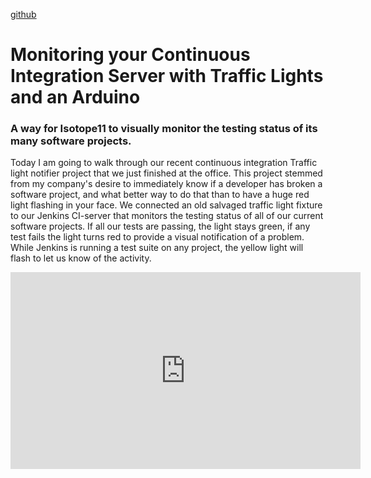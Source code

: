 [github](https://github.com/johndavid400/Isotope11_traffic_lights)

# Monitoring your Continuous Integration Server with Traffic Lights and an Arduino
### A way for Isotope11 to visually monitor the testing status of its many software projects.
Today I am going to walk through our recent continuous integration Traffic light
notifier project that we just finished at the office. This project stemmed from
my company's desire to immediately know if a developer has broken a software
project, and what better way to do that than to have a huge red light flashing
in your face. We connected an old salvaged traffic light fixture to our Jenkins
CI-server that monitors the testing status of all of our current software
projects. If all our tests are passing, the light stays green, if any test fails
the light turns red to provide a visual notification of a problem. While Jenkins
is running a test suite on any project, the yellow light will flash to let us
know of the activity.

<iframe width="560" height="315" src="http://www.youtube.com/embed/3T5fEV5YHYo" frameborder="0" allowfullscreen></iframe>

